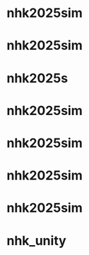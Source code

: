 # nhk2025sim
# nhk2025sim
# nhk2025s
# nhk2025sim
# nhk2025sim
# nhk2025sim
# nhk2025sim
# nhk_unity
